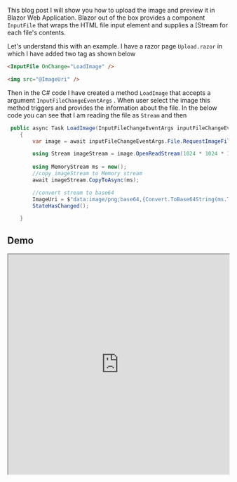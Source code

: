 
This blog post I will show you how to upload the image and preview it in Blazor Web Application. 
Blazor out of the box provides a component `InputFile` that wraps the HTML file input element and supplies a [Stream for each file's contents.

Let's understand this with an example. I have a razor page `Upload.razor` in which I have added two tag as shown below


```html
<InputFile OnChange="LoadImage" />

<img src="@ImageUri" />

```

Then in the C# code I have created a method `LoadImage` that accepts a argument `InputFileChangeEventArgs` . When user select the image this method triggers and provides the information about the file.
In the below code you can see that I am reading the file as `Stream` and then 

```csharp
 public async Task LoadImage(InputFileChangeEventArgs inputFileChangeEventArgs)
    {
        var image = await inputFileChangeEventArgs.File.RequestImageFileAsync("image/png", 600, 600);

        using Stream imageStream = image.OpenReadStream(1024 * 1024 * 10);
        
        using MemoryStream ms = new();
        //copy imageStream to Memory stream
        await imageStream.CopyToAsync(ms);

        //convert stream to base64
        ImageUri = $"data:image/png;base64,{Convert.ToBase64String(ms.ToArray())}";
        StateHasChanged();

    }
```


## Demo
<iframe width="100%" height="500px" src="https://blazorrepl.telerik.com/repl/embed/cwkAnuvO46GBBXBk45?editor=true&result=true&errorList=false"></iframe>
<!--stackedit_data:
eyJoaXN0b3J5IjpbLTIxMTYxNzA1NjQsLTYxMzExMDAxN119
-->
